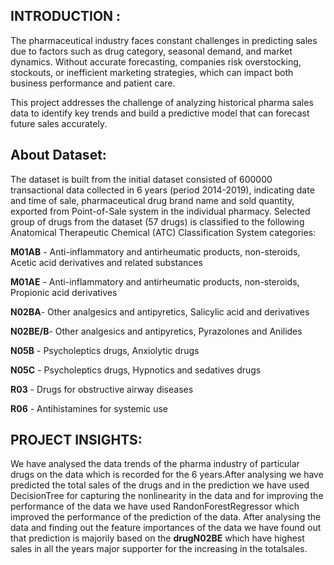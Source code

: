  ## INTRODUCTION : 
The pharmaceutical industry faces constant challenges in predicting sales due to factors such as drug category, seasonal demand, and market dynamics. Without accurate forecasting, companies risk overstocking, stockouts, or inefficient marketing strategies, which can impact both business performance and patient care.

This project addresses the challenge of analyzing historical pharma sales data to identify key trends and build a predictive model that can forecast future sales accurately.

## About Dataset:
The dataset is built from the initial dataset consisted of 600000 transactional data collected in 6 years (period 2014-2019), indicating date and time of sale, pharmaceutical drug brand name and sold quantity, exported from Point-of-Sale system in the individual pharmacy. Selected group of drugs from the dataset (57 drugs) is classified to the following Anatomical Therapeutic Chemical (ATC) Classification System categories:

**M01AB** - Anti-inflammatory and antirheumatic products, non-steroids, Acetic acid derivatives and related substances 

**M01AE** - Anti-inflammatory and antirheumatic products, non-steroids, Propionic acid derivatives

**N02BA**- Other analgesics and antipyretics, Salicylic acid and derivatives

**N02BE/B**- Other analgesics and antipyretics, Pyrazolones and Anilides

**N05B** - Psycholeptics drugs, Anxiolytic drugs

**N05C** - Psycholeptics drugs, Hypnotics and sedatives drugs

**R03** - Drugs for obstructive airway diseases

**R06** - Antihistamines for systemic use

## PROJECT INSIGHTS:
We have analysed the data trends of the pharma industry of particular drugs on the data which is recorded for the 6 years.After analysing we have predicted the total sales of the drugs and in the prediction we have used DecisionTree for capturing the nonlinearity in the data and for improving the performance of the data we have used RandonForestRegressor which improved the performance of the prediction of the data. After analysing the data and finding out the feature importances of the data we have found out that prediction is majorily based on the **drugN02BE** which have highest sales in all the years major supporter for the increasing in the totalsales.

